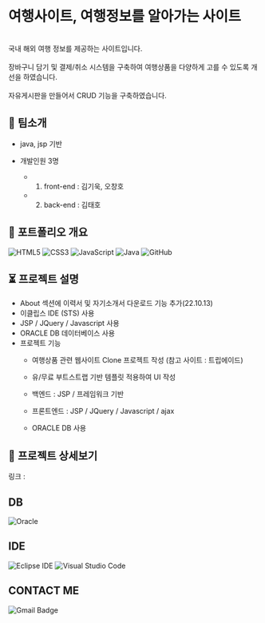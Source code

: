 # 여행사이트, 여행정보를 알아가는 사이트

<br>국내 해외 여행 정보를 제공하는 사이트입니다.</br>
<br>장바구니 담기 및 결제/취소 시스템을 구축하여 여행상품을 다양하게 고를 수 있도록 개선을 하였습니다.</br>
<br>자유게시판을 만들어서 CRUD 기능을 구축하였습니다.</br>

## 📗 팀소개

- java, jsp 기반

- 개발인원 3명
 
  - 1. front-end : 김기욱, 오창호
   
  - 2. back-end : 김태호

## 📝 포트폴리오 개요
![HTML5](https://img.shields.io/badge/html5-%23E34F26.svg?style=for-the-badge&logo=html5&logoColor=white)
![CSS3](https://img.shields.io/badge/css3-%231572B6.svg?style=for-the-badge&logo=css3&logoColor=white)
![JavaScript](https://img.shields.io/badge/javascript-%23323330.svg?style=for-the-badge&logo=javascript&logoColor=%23F7DF1E)
![Java](https://img.shields.io/badge/java-%23ED8B00.svg?style=for-the-badge&logo=java&logoColor=white)
![GitHub](https://img.shields.io/badge/github-%23121011.svg?style=for-the-badge&logo=github&logoColor=white)

## ⏳ 프로젝트 설명
- About 섹션에 이력서 및 자기소개서 다운로드 기능 추가(22.10.13)
- 이클립스 IDE (STS) 사용 
- JSP / JQuery / Javascript 사용 
- ORACLE DB 데이터베이스 사용 
- 프로젝트 기능
  - 여행상품 관련 웹사이트 Clone 프로젝트 작성 (참고 사이트 : 트립에이드)

  - 유/무료 부트스트랩 기반 템플릿 적용하여 UI 작성 

  - 백엔드 : JSP / 프레임워크 기반 

  - 프론트엔드 : JSP / JQuery / Javascript / ajax 

  - ORACLE DB 사용


## 🔗 프로젝트 상세보기 

링크 : 




## DB
![Oracle](https://img.shields.io/badge/oracle-F80000?style=for-the-badge&logo=oracle&logoColor=white)

## IDE
![Eclipse IDE](https://img.shields.io/badge/Eclipse%20IDE-2C2255.svg?&style=for-the-badge&logo=Eclipse%20IDE&logoColor=white)
![Visual Studio Code](https://img.shields.io/badge/Visual%20Studio%20Code-007ACC.svg?&style=for-the-badge&logo=Visual%20Studio%20Code&logoColor=white)

## CONTACT ME
![Gmail Badge](https://img.shields.io/badge/Gmail-d14836?style=flat-square&logo=Gmail&logoColor=white&link=mailto:rhythmholic1@gmail.com)


